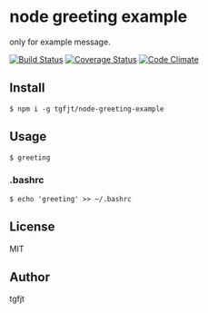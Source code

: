 # node greeting example

only for example message.  

[![Build Status](https://travis-ci.org/tgfjt/node-greeting-example.svg)](https://travis-ci.org/tgfjt/node-greeting-example) [![Coverage Status](https://coveralls.io/repos/tgfjt/node-greeting-example/badge.png)](https://coveralls.io/r/tgfjt/node-greeting-example) [![Code Climate](https://codeclimate.com/github/tgfjt/node-greeting-example/badges/gpa.svg)](https://codeclimate.com/github/tgfjt/node-greeting-example)

## Install

```
$ npm i -g tgfjt/node-greeting-example
```

## Usage

```
$ greeting
```

### .bashrc

```
$ echo 'greeting' >> ~/.bashrc
```

## License

MIT

## Author

tgfjt
